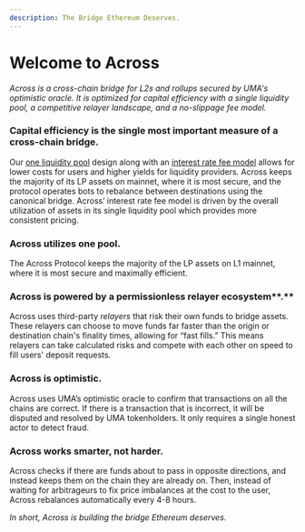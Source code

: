 ```yaml
---
description: The Bridge Ethereum Deserves.
---
```


# Welcome to Across

_Across is a cross-chain bridge for L2s and rollups secured by UMA's optimistic oracle. It is optimized for capital efficiency with a single liquidity pool, a competitive relayer landscape, and a no-slippage fee model._

### **Capital efficiency is the single most important measure of a cross-chain bridge.**&#x20;

Our [one liquidity pool](https://medium.com/p/28073565c14e) design along with an [interest rate fee model](https://medium.com/across-protocol/why-is-financial-engineering-important-in-bridging-102c3feac8a2) allows for lower costs for users and higher yields for liquidity providers. Across keeps the majority of its LP assets on mainnet, where it is most secure, and the protocol operates bots to rebalance between destinations using the canonical bridge. Across’ interest rate fee model is driven by the overall utilization of assets in its single liquidity pool which provides more consistent pricing.&#x20;

### **Across utilizes one pool.**

The Across Protocol keeps the majority of the LP assets on L1 mainnet, where it is most secure and maximally efficient.

### Across is powered by a permissionless relayer ecosystem**.**&#x20;

Across uses third-party _relayers_ that risk their own funds to bridge assets. These relayers can choose to move funds far faster than the origin or destination chain's finality times, allowing for “fast fills.” This means relayers can take calculated risks and compete with each other on speed to fill users' deposit requests.&#x20;

### **Across is optimistic.**

Across uses UMA’s optimistic oracle to confirm that transactions on all the chains are correct. If there is a transaction that is incorrect, it will be disputed and resolved by UMA tokenholders. It only requires a single honest actor to detect fraud.

### **Across works smarter, not harder.**&#x20;

Across checks if there are funds about to pass in opposite directions, and instead keeps them on the chain they are already on. Then, instead of waiting for arbitrageurs to fix price imbalances at the cost to the user, Across rebalances automatically every 4-8 hours.



_In short, Across is building the bridge Ethereum deserves._&#x20;



